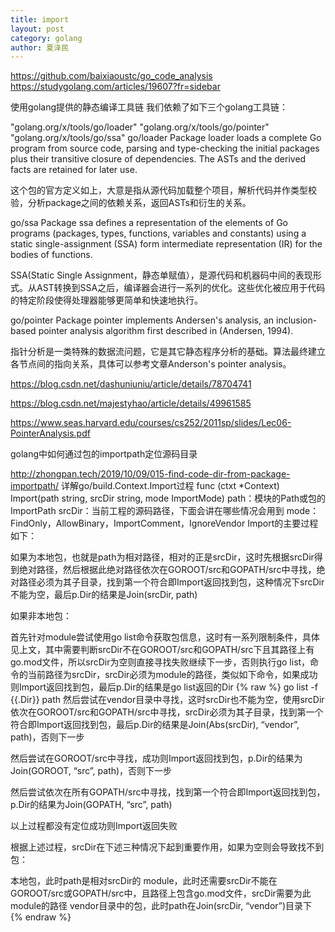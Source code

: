 ```yaml
---
title: import
layout: post
category: golang
author: 夏泽民
---
```

https://github.com/baixiaoustc/go_code_analysis
https://studygolang.com/articles/19607?fr=sidebar

使用golang提供的静态编译工具链
我们依赖了如下三个golang工具链：

"golang.org/x/tools/go/loader"
"golang.org/x/tools/go/pointer"
"golang.org/x/tools/go/ssa"
go/loader
Package loader loads a complete Go program from source code, parsing and type-checking the initial packages plus their transitive closure of dependencies. The ASTs and the derived facts are retained for later use.

这个包的官方定义如上，大意是指从源代码加载整个项目，解析代码并作类型校验，分析package之间的依赖关系，返回ASTs和衍生的关系。

go/ssa
Package ssa defines a representation of the elements of Go programs (packages, types, functions, variables and constants) using a static single-assignment (SSA) form intermediate representation (IR) for the bodies of functions.

SSA(Static Single Assignment，静态单赋值），是源代码和机器码中间的表现形式。从AST转换到SSA之后，编译器会进行一系列的优化。这些优化被应用于代码的特定阶段使得处理器能够更简单和快速地执行。

go/pointer
Package pointer implements Andersen's analysis, an inclusion-based pointer analysis algorithm first described in (Andersen, 1994).

指针分析是一类特殊的数据流问题，它是其它静态程序分析的基础。算法最终建立各节点间的指向关系，具体可以参考文章Anderson's pointer analysis。


<!-- more -->
https://blog.csdn.net/dashuniuniu/article/details/78704741

https://blog.csdn.net/majestyhao/article/details/49961585

https://www.seas.harvard.edu/courses/cs252/2011sp/slides/Lec06-PointerAnalysis.pdf

golang中如何通过包的importpath定位源码目录

http://zhongpan.tech/2019/10/09/015-find-code-dir-from-package-importpath/
详解go/build.Context.Import过程
func (ctxt *Context) Import(path string, srcDir string, mode ImportMode)
path：模块的Path或包的ImportPath
srcDir：当前工程的源码路径，下面会讲在哪些情况会用到
mode：FindOnly，AllowBinary，ImportComment，IgnoreVendor
Import的主要过程如下：

如果为本地包，也就是path为相对路径，相对的正是srcDir，这时先根据srcDir得到绝对路径，然后根据此绝对路径依次在GOROOT/src和GOPATH/src中寻找，绝对路径必须为其子目录，找到第一个符合即Import返回找到包，这种情况下srcDir不能为空，最后p.Dir的结果是Join(srcDir, path)

如果非本地包：

首先针对module尝试使用go list命令获取包信息，这时有一系列限制条件，具体见上文，其中需要判断srcDir不在GOROOT/src和GOPATH/src下且其路径上有go.mod文件，所以srcDir为空则直接寻找失败继续下一步，否则执行go list，命令的当前路径为srcDir，srcDir必须为module的路径，类似如下命令，如果成功则Import返回找到包，最后p.Dir的结果是go list返回的Dir
{% raw %}
go list -f {{.Dir}} path
然后尝试在vendor目录中寻找，这时srcDir也不能为空，使用srcDir依次在GOROOT/src和GOPATH/src中寻找，srcDir必须为其子目录，找到第一个符合即Import返回找到包，最后p.Dir的结果是Join(Abs(srcDir), “vendor”, path)，否则下一步

然后尝试在GOROOT/src中寻找，成功则Import返回找到包，p.Dir的结果为Join(GOROOT, “src”, path)，否则下一步

然后尝试依次在所有GOPATH/src中寻找，找到第一个符合即Import返回找到包，p.Dir的结果为Join(GOPATH, “src”, path)

以上过程都没有定位成功则Import返回失败

根据上述过程，srcDir在下述三种情况下起到重要作用，如果为空则会导致找不到包：

本地包，此时path是相对srcDir的
module，此时还需要srcDir不能在GOROOT/src或GOPATH/src中，且路径上包含go.mod文件，srcDir需要为此module的路径
vendor目录中的包，此时path在Join(srcDir, “vendor”)目录下
{% endraw %}

